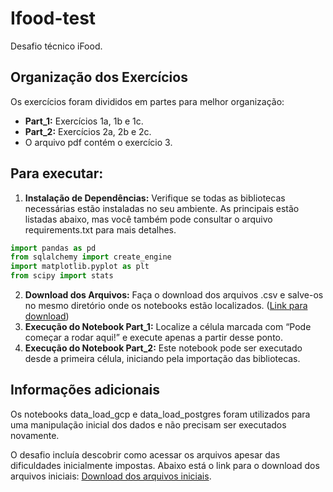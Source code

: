 # Ifood-test

Desafio técnico iFood.

## Organização dos Exercícios

Os exercícios foram divididos em partes para melhor organização:

- **Part_1:** Exercícios 1a, 1b e 1c.
- **Part_2:** Exercícios 2a, 2b e 2c.
- O arquivo pdf contém o exercício 3.

## **Para executar:**
1. **Instalação de Dependências:** Verifique se todas as bibliotecas necessárias estão instaladas no seu ambiente. As principais estão listadas abaixo, mas você também pode consultar o arquivo requirements.txt para mais detalhes.

```python
import pandas as pd
from sqlalchemy import create_engine
import matplotlib.pyplot as plt
from scipy import stats
```

2. **Download dos Arquivos:** Faça o download dos arquivos .csv e salve-os no mesmo diretório onde os notebooks estão localizados. ([Link para download](https://drive.google.com/drive/folders/1WgVNjhy84U8iyfvQvAEY1yh8lAXHFLKe?usp=sharing))
3. **Execução do Notebook Part_1:**  Localize a célula marcada com “Pode começar a rodar aqui!” e execute apenas a partir desse ponto.
4. **Execução do Notebook Part_2:**  Este notebook pode ser executado desde a primeira célula, iniciando pela importação das bibliotecas.

## **Informações adicionais**
Os notebooks data_load_gcp e data_load_postgres foram utilizados para uma manipulação inicial dos dados e não precisam ser executados novamente.


O desafio incluía descobrir como acessar os arquivos apesar das dificuldades inicialmente impostas. Abaixo está o link para o download dos arquivos iniciais: [Download dos arquivos iniciais](https://drive.google.com/drive/folders/1dH1sQjqSX65-fGq09I3oEQ4--j56BeIw?usp=sharing).

